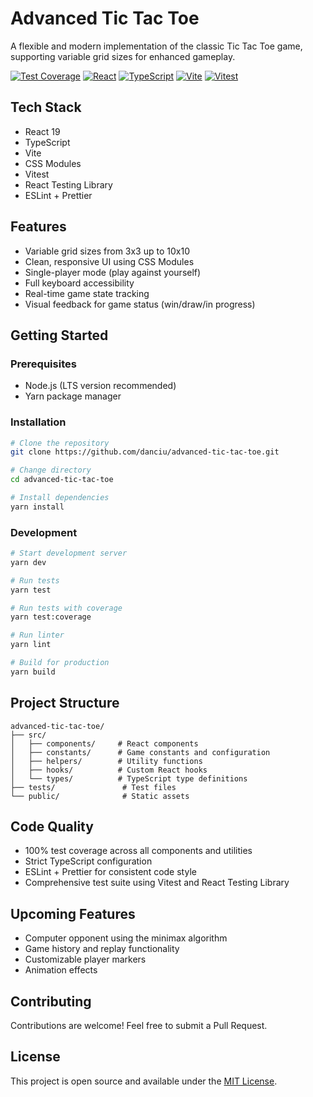 # Advanced Tic Tac Toe

A flexible and modern implementation of the classic Tic Tac Toe game, supporting variable grid sizes for enhanced gameplay.

[![Test Coverage](https://img.shields.io/badge/coverage-100%25-brightgreen.svg)](coverage/coverage-final.json)
[![React](https://img.shields.io/badge/React-19-blue?logo=react)](https://reactjs.org/)
[![TypeScript](https://img.shields.io/badge/TypeScript-5.7-blue?logo=typescript)](https://www.typescriptlang.org/)
[![Vite](https://img.shields.io/badge/Vite-6.2-646CFF?logo=vite)](https://vitejs.dev/)
[![Vitest](https://img.shields.io/badge/Vitest-3.1-green?logo=vitest)](https://vitest.dev/)

## Tech Stack

- React 19
- TypeScript
- Vite
- CSS Modules
- Vitest
- React Testing Library
- ESLint + Prettier

## Features

- Variable grid sizes from 3x3 up to 10x10
- Clean, responsive UI using CSS Modules
- Single-player mode (play against yourself)
- Full keyboard accessibility
- Real-time game state tracking
- Visual feedback for game status (win/draw/in progress)

## Getting Started

### Prerequisites

- Node.js (LTS version recommended)
- Yarn package manager

### Installation

```bash
# Clone the repository
git clone https://github.com/danciu/advanced-tic-tac-toe.git

# Change directory
cd advanced-tic-tac-toe

# Install dependencies
yarn install
```

### Development

```bash
# Start development server
yarn dev

# Run tests
yarn test

# Run tests with coverage
yarn test:coverage

# Run linter
yarn lint

# Build for production
yarn build
```

## Project Structure

```
advanced-tic-tac-toe/
├── src/
│   ├── components/     # React components
│   ├── constants/      # Game constants and configuration
│   ├── helpers/        # Utility functions
│   ├── hooks/          # Custom React hooks
│   └── types/          # TypeScript type definitions
├── tests/               # Test files
└── public/              # Static assets
```

## Code Quality

- 100% test coverage across all components and utilities
- Strict TypeScript configuration
- ESLint + Prettier for consistent code style
- Comprehensive test suite using Vitest and React Testing Library

## Upcoming Features

- Computer opponent using the minimax algorithm
- Game history and replay functionality
- Customizable player markers
- Animation effects

## Contributing

Contributions are welcome! Feel free to submit a Pull Request.

## License

This project is open source and available under the [MIT License](LICENSE).
